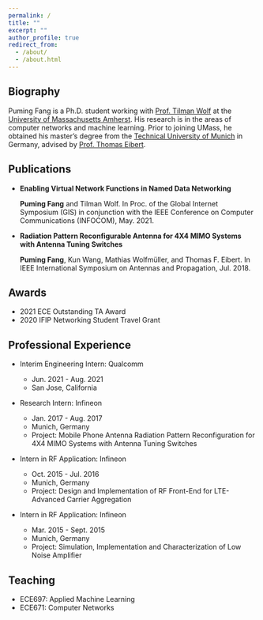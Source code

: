 ```yaml
---
permalink: /
title: ""
excerpt: ""
author_profile: true
redirect_from: 
  - /about/
  - /about.html
---
```


## Biography
Puming Fang is a Ph.D. student working with [Prof. Tilman Wolf](http://www.ecs.umass.edu/ece/wolf/) at the [University of Massachusetts Amherst](https://www.umass.edu/). His research is in the areas of computer networks and machine learning.  Prior to joining UMass, he obtained his master’s degree from the [Technical University of Munich](https://www.tum.de/en/) in Germany, advised by [Prof. Thomas Eibert](https://www.ei.tum.de/en/hft/people/professors/prof-dr-ing-thomas-eibert/prof-dr-ing-thomas-eibert/). 

## Publications
* **Enabling Virtual Network Functions in Named Data Networking**

  **Puming Fang** and Tilman Wolf. In Proc. of the Global Internet Symposium (GIS) in conjunction with the IEEE Conference on Computer Communications (INFOCOM), May. 2021.
* **Radiation Pattern Reconfigurable Antenna for 4X4 MIMO Systems with Antenna Tuning Switches**

  **Puming Fang**, Kun Wang, Mathias Wolfmüller, and Thomas F. Eibert. In IEEE International Symposium on Antennas and Propagation, Jul. 2018. 

## Awards
*  2021 ECE Outstanding TA Award
*  2020 IFIP Networking Student Travel Grant

## Professional Experience
* Interim Engineering Intern: Qualcomm
  * Jun. 2021 - Aug. 2021
  * San Jose, California
* Research Intern: Infineon 
  * Jan. 2017 - Aug. 2017
  * Munich, Germany
  * Project: Mobile Phone Antenna Radiation Pattern Reconfiguration for 4X4 MIMO Systems with Antenna Tuning Switches
    
* Intern in RF Application: Infineon
  * Oct. 2015 - Jul. 2016  
  * Munich, Germany
  * Project: Design and Implementation of RF Front-End for LTE-Advanced Carrier Aggregation
   
* Intern in RF Application: Infineon
  * Mar. 2015 - Sept. 2015 
  * Munich, Germany
  * Project: Simulation, Implementation and Characterization of Low Noise Amplifier

## Teaching
* ECE697: Applied Machine Learning 
* ECE671: Computer Networks 
